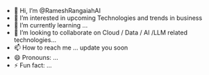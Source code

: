 - 👋 Hi, I’m @RameshRangaiahAI
- 👀 I’m interested in upcoming Technologies and trends in business
- 🌱 I’m currently learning ...
- 💞️ I’m looking to collaborate on Cloud / Data / AI /LLM related technologies...
- 📫 How to reach me ... update you soon
- 😄 Pronouns: ...
- ⚡ Fun fact: ...

<!---
RameshRangaiahAI/RameshRangaiahAI is a ✨ special ✨ repository because its `README.md` (this file) appears on your GitHub profile.
You can click the Preview link to take a look at your changes.
--->
